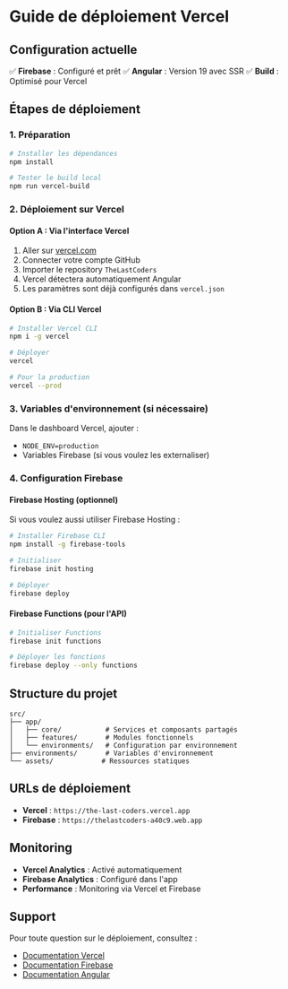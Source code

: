# Guide de déploiement Vercel

## Configuration actuelle

✅ **Firebase** : Configuré et prêt
✅ **Angular** : Version 19 avec SSR
✅ **Build** : Optimisé pour Vercel

## Étapes de déploiement

### 1. Préparation

```bash
# Installer les dépendances
npm install

# Tester le build local
npm run vercel-build
```

### 2. Déploiement sur Vercel

#### Option A : Via l'interface Vercel

1. Aller sur [vercel.com](https://vercel.com)
2. Connecter votre compte GitHub
3. Importer le repository `TheLastCoders`
4. Vercel détectera automatiquement Angular
5. Les paramètres sont déjà configurés dans `vercel.json`

#### Option B : Via CLI Vercel

```bash
# Installer Vercel CLI
npm i -g vercel

# Déployer
vercel

# Pour la production
vercel --prod
```

### 3. Variables d'environnement (si nécessaire)

Dans le dashboard Vercel, ajouter :

- `NODE_ENV=production`
- Variables Firebase (si vous voulez les externaliser)

### 4. Configuration Firebase

#### Firebase Hosting (optionnel)

Si vous voulez aussi utiliser Firebase Hosting :

```bash
# Installer Firebase CLI
npm install -g firebase-tools

# Initialiser
firebase init hosting

# Déployer
firebase deploy
```

#### Firebase Functions (pour l'API)

```bash
# Initialiser Functions
firebase init functions

# Déployer les fonctions
firebase deploy --only functions
```

## Structure du projet

```
src/
├── app/
│   ├── core/           # Services et composants partagés
│   ├── features/       # Modules fonctionnels
│   └── environments/   # Configuration par environnement
├── environments/       # Variables d'environnement
└── assets/            # Ressources statiques
```

## URLs de déploiement

- **Vercel** : `https://the-last-coders.vercel.app`
- **Firebase** : `https://thelastcoders-a40c9.web.app`

## Monitoring

- **Vercel Analytics** : Activé automatiquement
- **Firebase Analytics** : Configuré dans l'app
- **Performance** : Monitoring via Vercel et Firebase

## Support

Pour toute question sur le déploiement, consultez :

- [Documentation Vercel](https://vercel.com/docs)
- [Documentation Firebase](https://firebase.google.com/docs)
- [Documentation Angular](https://angular.dev)
